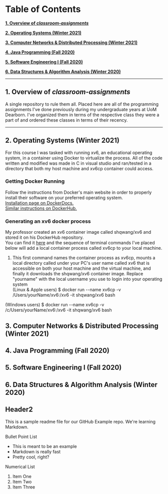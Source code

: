 # Table of Contents

**[1. Overview of *classroom-assignments*](#heading--1)**

**[2. Operating Systems (Winter 2021)](#heading--2)**

**[3. Computer Networks & Distributed Processing (Winter 2021)](#heading--3)**

**[4. Java Programming (Fall 2020)](#heading--4)**

**[5. Software Engineering I (Fall 2020)](#heading--5)**

**[6. Data Structures & Algorithm Analysis (Winter 2020)](#heading--6)**

<!-- Formatting of Table of Contents
    # Table of Contents

**[1. Overview of *classroom-assignments*](#heading--1)**

  * [1.1. Purpose of this repository](#heading--1-1)
  * [1.2. ...](#heading--1-2)

**[2. ...](#heading--2)**

  * [2.1. ...](#heading--2-1)

      * [2.1.1. ...](#heading--2-1-1)

  * [2.2. ...](#heading--2-2)
  * [2.3. ...](#heading--2-3)
 -->

----

## 1. Overview of *classroom-assignments* <a name="heading--1"/>
A single repository to rule them all. Placed here are all of the programming assignments I've done previously during my undergraduate years at UoM Dearborn.
I've organized them in terms of the respective class they were a part of and ordered these classes in terms of their recency. 

----

## 2. Operating Systems (Winter 2021) <a name="heading--2"/>
For this course I was tasked with running xv6, an educational operating system, in a container using Docker to virtualize the process.
All of the code written and modified was made in C in visual studio and ran/tested in a directory that both my host machine and xv6cp container could access.


### Getting Docker Running

Follow the instructions from Docker's main website in order to properly install their software on your preferred operating system.  
[Installation page on DockerDocs.](https://docs.docker.com/get-docker/)  
[Similar instructions on DockerHub.](https://hub.docker.com/search?q=&type=edition&offering=community)  

### Generating an xv6 docker process

My professor created an xv6 container image called shqwang/xv6 and stored it on his DockerHub repository.  
You can find it [here](https://hub.docker.com/r/shqwang/xv6/tags?page=1&ordering=last_updated) and the sequence
of terminal commands I've placed below will add a local container process called xv6cp to your local machine.

  1.  This first command names the container process as xv6cp, mounts a local directory called under your PC's user name called xv6
  that is accessible on both your host machine and the virtual machine, and finally it downloads the shqwang/xv6 container image.
  Replace "yourname" with the local username you use to login into your operating system  
  (Linux & Apple users)
  $ docker run --name xv6cp -v /Users/yourName/xv6:/xv6 -it shqwang/xv6 bash  
    
  (Windows users)
  $ docker run --name xv6cp -v /c/Users/yourName/xv6:/xv6 -it shqwang/xv6 bash

## 3. Computer Networks & Distributed Processing (Winter 2021) <a name="heading--3"/>

## 4. Java Programming (Fall 2020) <a name="heading--4"/>

## 5. Software Engineering I (Fall 2020) <a name="heading--5"/>

## 6. Data Structures & Algorithm Analysis (Winter 2020) <a name="heading--6"/>









<!-- Markdown Notes -->
## Header2

This is a sample readme file for our GitHub Example repo. We're learning Markdown.

Bullet Point List
* This is meant to be an example
* Markdown is really fast
* Pretty cool, right?

Numerical List
1. Item One
2. Item Two
3. Item Three

